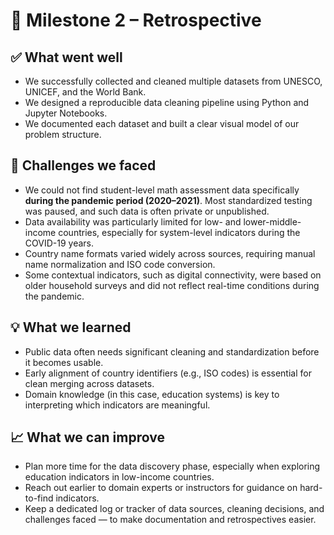 
# 🔄 Milestone 2 – Retrospective

## ✅ What went well

- We successfully collected and cleaned multiple datasets from UNESCO, UNICEF,
   and the World Bank.
- We designed a reproducible data cleaning pipeline using Python and Jupyter Notebooks.
- We documented each dataset and built a clear visual model of our problem structure.

## 🤯 Challenges we faced

- We could not find student-level math assessment data specifically
   **during the pandemic period (2020–2021)**. Most standardized testing was paused,
    and such data is often private or unpublished.
- Data availability was particularly limited for low- and lower-middle-income
   countries, especially for system-level indicators during the COVID-19 years.
- Country name formats varied widely across sources, requiring manual name
   normalization and ISO code conversion.
- Some contextual indicators, such as digital connectivity, were based on older
   household surveys and did not reflect real-time conditions during the pandemic.

## 💡 What we learned

- Public data often needs significant cleaning and standardization
   before it becomes usable.
- Early alignment of country identifiers (e.g., ISO codes) is essential for
   clean merging across datasets.
- Domain knowledge (in this case, education systems) is key to interpreting
   which indicators are meaningful.

## 📈 What we can improve

- Plan more time for the data discovery phase, especially when exploring
   education indicators in low-income countries.
- Reach out earlier to domain experts or instructors for guidance on
   hard-to-find indicators.
- Keep a dedicated log or tracker of data sources, cleaning decisions,
   and challenges faced — to make documentation and retrospectives easier.
